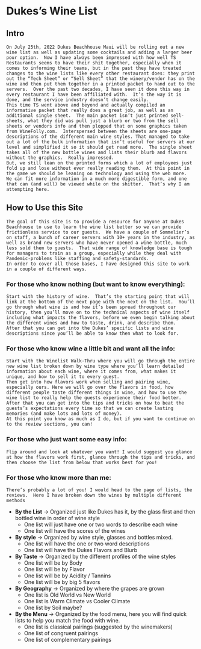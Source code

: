 # Dukes’s Wine List
## Intro
	On July 25th, 2022 Dukes Beachhouse Maui will be rolling out a new wine list as well as updating some cocktails and adding a larger beer pour option.  Now I have always been impressed with how well TS Restaurants seems to have their shit together, especially when it comes to informing their teams, but in the past they have treated changes to the wine lists like every other restaurant does: they print out the “Tech Sheet” or “Sell Sheet” that the winery/vendor has on the wine and then put them together in a printed packet to hand out to the servers.  Over the past two decades, I have seen it done this way in every restaurant I have been affiliated with.  It’s the way it is done, and the service industry doesn’t change easily.
	This time TS went above and beyond and actually compiled an informative packet that really does a great job, as well as an additional single sheet.  The main packet isn’t just printed sell-sheets, what they did was pull just a blurb or two from the sell sheets or vendors info and then plopped that on some graphics taken from WineFolly.com.  Interspersed between the sheets are one-page descriptions of the different main wine styles. That managed to take out a lot of the bulk information that isn’t useful for servers at our level and simplified it so it should get read more.  The single sheet takes all of the new bottle wines and lists their blurb and flavors without the graphics.  Really impressed.
	But, we still lean on the printed forms which a lot of employees just fold up and lose without ever really reading them.  At this point in the game we should be leaning on technology and using the web more.  We can fit more information in a much more digestible form, and one that can (and will) be viewed while on the shitter.  That’s why I am attempting here.
## How to Use this Site 
	The goal of this site is to provide a resource for anyone at Dukes Beachhouse to use to learn the wine list better so we can provide frictionless service to our guests.  We have a couple of Sommelier’s on staff, a bunch of career servers with 10+ years in the industry, as well as brand new servers who have never opened a wine bottle, much less sold them to guests.  That wide range of knowledge base is tough for managers to train as a group, especially while they deal with Pandemic-problems like staffing and safety-standards.
	In order to cover all those bases, I have designed this site to work in a couple of different ways.  
### For those who know nothing (but want to know everything):
	Start with the history of wine.  That’s the starting point that will link at the bottom of the next page with the next on the list.  You’ll go through what wine is and how it’s been spread throughout our history, then you’ll move on to the technical aspects of wine itself including what impacts the flavors, before we even begin talking about the different wines and how to taste, drink, and describe them.
	After that you can get into the Dukes’ specific lists and wine descriptions since you’ll be able to know then what to look for.   
### For those who know wine a little bit and want all the info:
	Start with the Winelist Walk-Thru where you will go through the entire new wine list broken down by wine type where you’ll learn detailed information about each wine, where it comes from, what makes it unique, and how to sell it to every guest.  
	Then get into how flavors work when selling and pairing wine, especially ours. Here we will go over the flavors in food, how different people taste different things in wine, and how to use the wine list to really help the guests experience their food better.
	After that you can get into the tips and tricks on how to beat the guests’s expectations every time so that we can create lasting memories (and make lots and lots of money).  
	At this point you know as much as I do, but if you want to continue on to the review sections, you can!
### For those who just want some easy info:
	Flip around and look at whatever you want! I would suggest you glance at how the flavors work first, glance through the tips and tricks, and then choose the list from below that works best for you!
### For those who know more than me:
	There’s probably a lot of you! I would head to the page of lists, the reviews.  Here I have broken down the wines by multiple different methods
 - **By the List** $\rightarrow$ Organized just like Dukes has it, by the glass first and then bottled wine in order of wine style
	 - One list will just have one or two words to describe each wine
	 - One list will have the scores of the wines
 - **By style** $\rightarrow$ Organized by wine style, glasses and bottles mixed. 
	 - One list will have the one or two word descriptions
	 - One list will have the Dukes Flavors and Blurb
 - **By Taste** $\rightarrow$ Organized by the different profiles of the wine styles
	 - One list will be by Body
	 - One list will be by Flavor
	 - One list will be by Acidity / Tannins
	 - One list will be by  big 5 flavors
 - **By Geography** $\rightarrow$ Organized by where the grapes are grown 
	 - One list is Old World vs New World
	 - One list is Warm Climate vs Cooler Climate
	 - One list by Soil maybe?
 - **By the Menu** $\rightarrow$ Organized by the food menu, here you will find quick lists to help you match the food with wine.
	 - One list is classical pairings (suggested by the winemakers)
	 - One list of congruent pairings
	 - One list of complementary pairings









